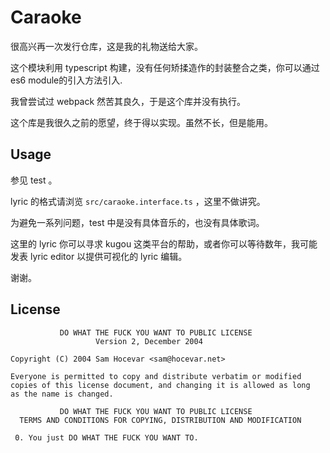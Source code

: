 # Caraoke

很高兴再一次发行仓库，这是我的礼物送给大家。

这个模块利用 typescript 构建，没有任何矫揉造作的封装整合之类，你可以通过es6 module的引入方法引入.

我曾尝试过 webpack 然苦其良久，于是这个库并没有执行。

这个库是我很久之前的愿望，终于得以实现。虽然不长，但是能用。

## Usage

参见 test 。

lyric 的格式请浏览 `src/caraoke.interface.ts` ，这里不做讲究。

为避免一系列问题，test 中是没有具体音乐的，也没有具体歌词。

这里的 lyric 你可以寻求 kugou 这类平台的帮助，或者你可以等待数年，我可能发表 lyric editor 以提供可视化的 lyric 编辑。

谢谢。

## License
```
           DO WHAT THE FUCK YOU WANT TO PUBLIC LICENSE
                   Version 2, December 2004

Copyright (C) 2004 Sam Hocevar <sam@hocevar.net>

Everyone is permitted to copy and distribute verbatim or modified
copies of this license document, and changing it is allowed as long
as the name is changed.

           DO WHAT THE FUCK YOU WANT TO PUBLIC LICENSE
  TERMS AND CONDITIONS FOR COPYING, DISTRIBUTION AND MODIFICATION

 0. You just DO WHAT THE FUCK YOU WANT TO.
 ```